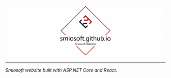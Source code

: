![smiosoft.github.io](./docs/.assets/project-title.png)

---

_Smiosoft website built with ASP.NET Core and React._
